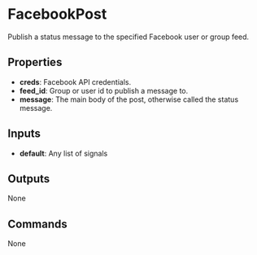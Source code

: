 FacebookPost
============
Publish a status message to the specified Facebook user or group feed.

Properties
----------
- **creds**: Facebook API credentials.
- **feed_id**: Group or user id to publish a message to.
- **message**: The main body of the post, otherwise called the status message.

Inputs
------
- **default**: Any list of signals

Outputs
-------
None

Commands
--------
None

